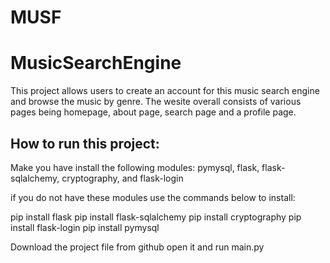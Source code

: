 # MUSF
# MusicSearchEngine

This project allows users to create an account for this music search engine and browse the music by genre. The wesite overall consists of various pages being homepage, about page, search page and a profile page. 

## How to run this project:

Make you have install the following modules: pymysql, flask, flask-sqlalchemy, cryptography, and flask-login

if you do not have these modules use the commands below to install:

pip install flask
pip install flask-sqlalchemy
pip install cryptography
pip install flask-login
pip install pymysql

Download the project file from github open it and run main.py 
